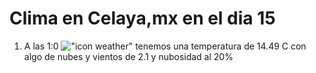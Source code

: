 # Clima en Celaya,mx en el dia 15

1. A las 1:0 !["icon weather"](http://openweathermap.org/img/w/02n.png) tenemos una temperatura de 14.49 C con algo de nubes y  vientos de 2.1 y nubosidad al 20%
